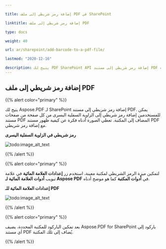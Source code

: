 ```yaml
---

title: إضافة رمز شريطي إلى ملف PDF في SharePoint

linktitle: إضافة رمز شريطي إلى ملف PDF

type: docs

weight: 40

url: ar/sharepoint/add-barcode-to-a-pdf-file/

lastmod: "2020-12-16"

description: يتيح لك PDF SharePoint API إضافة رمز شريطي إلى مستند PDF كما هو موضح في الصورة أدناه.
---
```

## **إضافة رمز شريطي إلى ملف PDF**

{{% alert color="primary" %}}

يتيح لك Aspose.PDF لـ SharePoint إضافة رمز شريطي إلى مستند PDF. يمكن للمستخدمين إضافة رمز شريطي إلى الزاوية السفلية اليسرى من كل صفحة من صفحات مستند PDF المضاف إلى المكتبة. تعطي الصورة أدناه فكرة عن كيفية ظهور مستند PDF مع إضافة رمز شريطي.

**رمز شريطي في الزاوية السفلية اليسرى**

![todo:image_alt_text](add-barcode-to-a-pdf-file_1.png)

{{% /alert %}}

{{% alert color="primary" %}}

لتمكين ميزة الرمز الشريطي لمكتبة معينة، استخدم زر **إعدادات العلامة المائية** في علامة تبويب **أدوات العلامة المائية لـ Aspose PDF** في **أدوات المكتبة** كما هو موضح أدناه.

**إعدادات العلامة المائية للـ PDF**

![todo:image_alt_text](add-barcode-to-a-pdf-file_2.png)

{{% /alert %}}

{{% alert color="primary" %}}

بعد تمكين الباركود للمكتبة المحددة، يضيف Aspose.PDF for SharePoint باركود إلى أي مستند PDF يُضاف إلى تلك المكتبة.

{{% /alert %}}